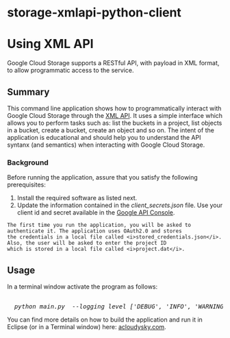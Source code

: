 storage-xmlapi-python-client
============================
<h1>Using XML API</h1>
	<p>
		Google Cloud Storage supports a RESTful API, with payload in XML format, to allow programmatic 
		access to the service.
	</p>
	
<h2>Summary</h2>
	This command line application shows how to programmatically interact with Google Cloud Storage through the 
	<a href="https://developers.google.com/storage/docs/xml-api-overview" target="_blank">XML API</a>. 
	It uses a simple interface which allows you to perform tasks such as: list the buckets in a project, list objects in a bucket, 
	create a bucket, create an object and so on. 
	The intent of the application is educational and should help you to understand the API syntanx (and semantics) 
	when interacting with Google Cloud Storage. 

<h3>Background</h3>
	Before running the application, assure that you satisfy the following prerequisites:
	<ol>
		<li>Install the required software as listed next.</li>
		<li>Update the information contained in the <i>client_secrets.json</i> file.
				 Use your client id and secret available in the 
				 <a href="https://code.google.com/apis/console#access" target="_blank">Google API Console</a>.</li>	
	</ol>	
	 
	The first time you run the application, you will be asked to authenticate it. The application uses OAuth2.0 and stores
	the credentials in a local file called <i>stored_credentials.json</i>. Also, the user will be asked to enter the project ID
	which is stored in a local file called <i>project.dat</i>.
	
<h2>Usage</h2>
	In a terminal window activate the program as follows:<br/> 

<pre>  
  <i>python main.py  --logging_level ['DEBUG', 'INFO', 'WARNING', 'ERROR', 'CRITICAL'] </i> 
</pre>

You can find more details on how to build the application and run it in Eclipse (or in a Terminal window) here: 
<a href="http://www.acloudysky.com" target="_blank">acloudysky.com</a>.

